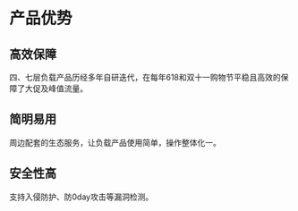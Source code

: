 # 产品优势

## 高效保障
四、七层负载产品历经多年自研迭代，在每年618和双十一购物节平稳且高效的保障了大促及峰值流量。

## 简明易用
周边配套的生态服务，让负载产品使用简单，操作整体化一。

## 安全性高
支持入侵防护、防0day攻击等漏洞检测。


